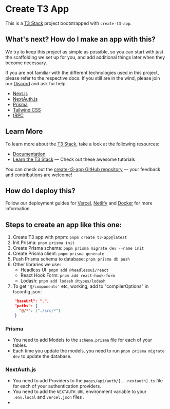 # Create T3 App

This is a [T3 Stack](https://create.t3.gg/) project bootstrapped with `create-t3-app`.

## What's next? How do I make an app with this?

We try to keep this project as simple as possible, so you can start with just the scaffolding we set up for you, and add additional things later when they become necessary.

If you are not familiar with the different technologies used in this project, please refer to the respective docs. If you still are in the wind, please join our [Discord](https://t3.gg/discord) and ask for help.

- [Next.js](https://nextjs.org)
- [NextAuth.js](https://next-auth.js.org)
- [Prisma](https://prisma.io)
- [Tailwind CSS](https://tailwindcss.com)
- [tRPC](https://trpc.io)

## Learn More

To learn more about the [T3 Stack](https://create.t3.gg/), take a look at the following resources:

- [Documentation](https://create.t3.gg/)
- [Learn the T3 Stack](https://create.t3.gg/en/faq#what-learning-resources-are-currently-available) — Check out these awesome tutorials

You can check out the [create-t3-app GitHub repository](https://github.com/t3-oss/create-t3-app) — your feedback and contributions are welcome!

## How do I deploy this?

Follow our deployment guides for [Vercel](https://create.t3.gg/en/deployment/vercel), [Netlify](https://create.t3.gg/en/deployment/netlify) and [Docker](https://create.t3.gg/en/deployment/docker) for more information.

## Steps to create an app like this one:
1. Create T3 app with pnpm: `pnpm create t3-app@latest`
2. Init Prisma: `pnpm prisma init`
3. Create Prisma schema: `pnpm prisma migrate dev --name init`
4. Create Prisma client: `pnpm prisma generate`
5. Push Prisma schema to database: `pnpm prisma db push`
6. Other libraries we use: 
   - Headless UI: `pnpm add @headlessui/react`
   - React Hook Form: `pnpm add react-hook-form`
   - Lodash: `pnpm add lodash @types/lodash`
7. To get `'@/components'` etc, working, add to "compilerOptions" in tsconfig.json:
```json
    "baseUrl": ".",
    "paths": {
      "@/*": ["./src/*"]
    }
```

### Prisma
- You need to add Models to the `schema.prisma` file for each of your tables.
- Each time you update the models, you need to run `pnpm prisma migrate dev` to update the database.

### NextAuth.js
- You need to add Providers to the `pages/api/auth/[...nextauth].ts` file for each of your authentication providers.
- You need to add the `NEXTAUTH_URL` environment variable to your `.env.local` and `vercel.json` files .
- 
